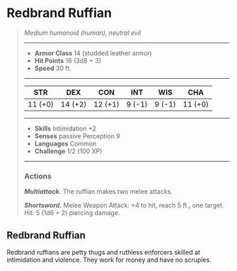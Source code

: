 # Redbrand Ruffian
>*Medium humanoid (human), neutral evil*
>___
>- **Armor Class** 14 (studded leather armor)
>- **Hit Points** 16 (3d8 + 3)
>- **Speed** 30 ft.
>___
>|STR|DEX|CON|INT|WIS|CHA|
>|:---:|:---:|:---:|:---:|:---:|:---:|
>|11 (+0)|14 (+2)|12 (+1)|9 (-1)|9 (-1)|11 (+0)|
>___
>- **Skills** Intimidation +2
>- **Senses** passive Perception 9
>- **Languages** Common
>- **Challenge** 1/2 (100 XP)
>___
>### Actions
>***Multiattack.*** The ruffian makes two melee attacks.  
>
>***Shortsword.*** Melee Weapon Attack: +4 to hit, reach 5 ft., one target. Hit: 5 (1d6 + 2) piercing damage.
## Redbrand Ruffian
Redbrand ruffians are petty thugs and ruthless enforcers skilled at intimidation and violence. They work for money and have no scruples.